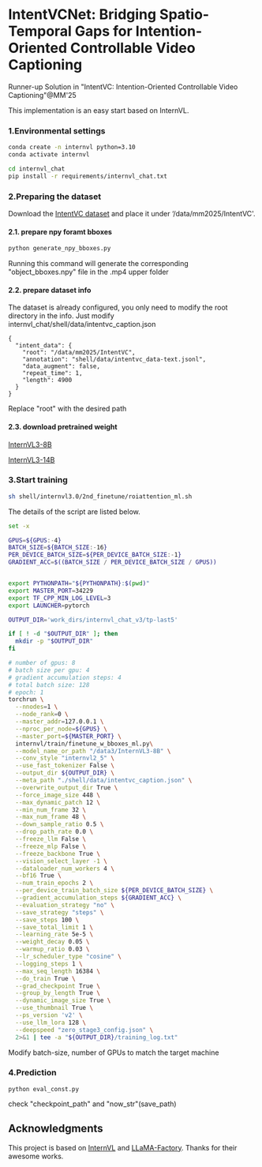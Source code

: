 # IntentVCNet: Bridging Spatio-Temporal Gaps for Intention-Oriented Controllable Video Captioning

Runner-up Solution in "IntentVC: Intention-Oriented Controllable Video Captioning"@MM'25 

This implementation is an easy start based on InternVL.
### 1.Environmental settings

```bash
conda create -n internvl python=3.10
conda activate internvl

cd internvl_chat
pip install -r requirements/internvl_chat.txt
```

### 2.Preparing the dataset
Download the [IntentVC dataset](https://sites.google.com/view/intentvc/dataset) and place it under ‘/data/mm2025/IntentVC'.
#### 2.1. prepare npy foramt bboxes
```bash
python generate_npy_bboxes.py
```
Running this command will generate the corresponding "object_bboxes.npy" file in the .mp4 upper folder

#### 2.2. prepare dataset info
The dataset is already configured, you only need to modify the root directory in the info.
Just modify internvl_chat/shell/data/intentvc_caption.json
```
{
  "intent_data": {
    "root": "/data/mm2025/IntentVC",
    "annotation": "shell/data/intentvc_data-text.jsonl",
    "data_augment": false,
    "repeat_time": 1,
    "length": 4900
  }
}
```
Replace "root" with the desired path
#### 2.3. download pretrained weight
[InternVL3-8B](https://huggingface.co/OpenGVLab/InternVL3-8B)

[InternVL3-14B](https://huggingface.co/OpenGVLab/InternVL3-14B)

### 3.Start  training
```bash
sh shell/internvl3.0/2nd_finetune/roiattention_ml.sh
```
The details of the script are listed below.
```bash
set -x

GPUS=${GPUS:-4}
BATCH_SIZE=${BATCH_SIZE:-16}
PER_DEVICE_BATCH_SIZE=${PER_DEVICE_BATCH_SIZE:-1}
GRADIENT_ACC=$((BATCH_SIZE / PER_DEVICE_BATCH_SIZE / GPUS))


export PYTHONPATH="${PYTHONPATH}:$(pwd)"
export MASTER_PORT=34229
export TF_CPP_MIN_LOG_LEVEL=3
export LAUNCHER=pytorch

OUTPUT_DIR='work_dirs/internvl_chat_v3/tp-last5'

if [ ! -d "$OUTPUT_DIR" ]; then
  mkdir -p "$OUTPUT_DIR"
fi

# number of gpus: 8
# batch size per gpu: 4
# gradient accumulation steps: 4
# total batch size: 128
# epoch: 1
torchrun \
  --nnodes=1 \
  --node_rank=0 \
  --master_addr=127.0.0.1 \
  --nproc_per_node=${GPUS} \
  --master_port=${MASTER_PORT} \
  internvl/train/finetune_w_bboxes_ml.py\
  --model_name_or_path "/data3/InternVL3-8B" \
  --conv_style "internvl2_5" \
  --use_fast_tokenizer False \
  --output_dir ${OUTPUT_DIR} \
  --meta_path "./shell/data/intentvc_caption.json" \
  --overwrite_output_dir True \
  --force_image_size 448 \
  --max_dynamic_patch 12 \
  --min_num_frame 32 \
  --max_num_frame 48 \
  --down_sample_ratio 0.5 \
  --drop_path_rate 0.0 \
  --freeze_llm False \
  --freeze_mlp False \
  --freeze_backbone True \
  --vision_select_layer -1 \
  --dataloader_num_workers 4 \
  --bf16 True \
  --num_train_epochs 2 \
  --per_device_train_batch_size ${PER_DEVICE_BATCH_SIZE} \
  --gradient_accumulation_steps ${GRADIENT_ACC} \
  --evaluation_strategy "no" \
  --save_strategy "steps" \
  --save_steps 100 \
  --save_total_limit 1 \
  --learning_rate 5e-5 \
  --weight_decay 0.05 \
  --warmup_ratio 0.03 \
  --lr_scheduler_type "cosine" \
  --logging_steps 1 \
  --max_seq_length 16384 \
  --do_train True \
  --grad_checkpoint True \
  --group_by_length True \
  --dynamic_image_size True \
  --use_thumbnail True \
  --ps_version 'v2' \
  --use_llm_lora 128 \
  --deepspeed "zero_stage3_config.json" \
  2>&1 | tee -a "${OUTPUT_DIR}/training_log.txt"
```
Modify batch-size, number of GPUs to match the target machine

### 4.Prediction

```
python eval_const.py
```
check "checkpoint_path" and "now_str"(save_path)


## Acknowledgments
This project is based on [InternVL](https://github.com/OpenGVLab/InternVL) and [LLaMA-Factory](https://github.com/hiyouga/LLaMA-Factory). Thanks for their awesome works.

